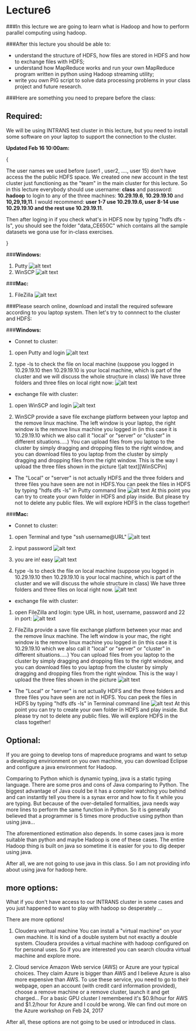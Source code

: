 # Lecture6

###In this lecture we are going to learn what is Hadoop and how to perform parallel computing using hadoop.

###After this lecture you should be able to:

* understand the structure of HDFS, how files are stored in HDFS and how to exchange files with HDFS;
* understand how MapReduce works and run your own MapReduce program written in python using Hadoop streaming utility;
* write you own PIG script to solve data processing problems in your class project and future research.

###Here are something you need to prepare before the class:

[//]: # (Image References)

[HDFSin]: ./figures_support/HDFSin.png "HDFSin"
[Putty]: ./figures_support/Putty.png "Putty"
[Puttyin]: ./figures_support/Puttyin.png "Puttyin"
[Puttylogin]: ./figures_support/Puttylogin.png "Puttylogin"
[WinSCP]: ./figures_support/WinSCP.png "WinSCP"
[WinSCPlogin]: ./figures_support/WinSCPlogin.png "WinSCPlogin"
[FileZilla]: ./figures_support/FileZilla.png "FileZilla"
[FileZillain]: ./figures_support/FileZillain.png "FileZillain"
[FileZillalogin]: ./figures_support/FileZillalogin.png "FileZillalogin"
[mac1]: ./figures_support/mac1.png "mac1"
[mac2]: ./figures_support/mac2.png "mac2"
[mac3]: ./figures_support/mac3.png "mac3"
[mac4]: ./figures_support/mac4.png "mac4"
[mac5]: ./figures_support/mac5.png "mac5"

## Required: 

We will be using INTRANS test cluster in this lecture, but you need to install some software on your laptop to support the connection to the cluster.

**Updated Feb 16 10:00am:**

{

The user names we used before (user1 , user2, ...., user 15) don't have access the the public HDFS space. We created one new account in the test cluster just functioning as the "team" in the main cluster for this lecture. So in this lecture everybody should use username: **class** and password: **hadoop** to login to any of the three machines: **10.29.19.6**, **10.29.19.10** and **10,29,19,11**.
I would recommend: **user 1-7 use 10.29.19.6, user 8-14 use 10.29.19.10 and the rest use 10.29.19.11**.

Then after loging in if you check what's in HDFS now by typing "hdfs dfs -ls", you should see the folder "data_CE650C" which contains all the sample datasets we gona use for in-class exercises.

}

###**Windows:**

1. Putty 
![alt text][Putty]
2. WinSCP
![alt text][WinSCP]

###**Mac:**

1. FileZilla
![alt text][FileZilla]

###Please search online, download and install the required sofeware according to you laptop system. Then let's try to connnect to the cluster and HDFS:

###**Windows:**

* Connet to cluster:

1. open Putty and login
    ![alt text][Puttylogin]
    
2. type -ls to check the file on local machine (suppose you logged in 10.29.19.10 then 10.29.19.10 is your local machine, which is part of the cluster and we will discuss the whole structure in class) We have three folders and three files on local right now:
    ![alt text][Puttyin]

* exchange file with cluster:

1. open WinSCP and login
    ![alt text][WinSCPlogin]
    
2. WinSCP provide a save file exchange platform between your laptop and the remove linux machine. The left window is your laptop, the right window is the remove linux machine you logged in (in this case it is 10.29.19.10 which we also call it "local" or "server" or "cluster" in different situations.....) You can upload files from you laptop to the cluster by simply dragging and dropping files to the right window, and you can download files to you laptop from the cluster by simply dragging and dropping files from the right window.
    This is the way I upload the three files shown in the picture
    ![alt text][WinSCPin]

* The "Local" or "server" is not actually HDFS and the three folders and three files you have seen are not in HDFS.You can peek the files in HDFS by typing "hdfs dfs -ls" in Putty command line
    ![alt text][HDFSin]
    At this point you can try to create your own folder in HDFS and play inside. But please try not to delete any public files.
    We will explore HDFS in the class together!


###**Mac:**

* Connet to cluster:

1. open Terminal and type "ssh username@URL"
    ![alt text][mac1]

2. input password
    ![alt text][mac2]
    
3. you are in! easy
    ![alt text][mac3]
    
4. type -ls to check the file on local machine (suppose you logged in 10.29.19.10 then 10.29.19.10 is your local machine, which is part of the cluster and we will discuss the whole structure in class) We have three folders and three files on local right now.
    ![alt text][mac4]

* exchange file with cluster:

1. open FileZilla and login: type URL in host, username, password and 22 in port:
    ![alt text][FileZillalogin]
    
2. FileZilla provide a save file exchange platform between your mac and the remove linux machine. The left window is your mac, the right window is the remove linux machine you logged in (in this case it is 10.29.19.10 which we also call it "local" or "server" or "cluster" in different situations.....) You can upload files from you laptop to the cluster by simply dragging and dropping files to the right window, and you can download files to you laptop from the cluster by simply dragging and dropping files from the right window. This is the way I upload the three files shown in the picture
    ![alt text][FileZillain]

* The "Local" or "server" is not actually HDFS and the three folders and three files you have seen are not in HDFS. You can peek the files in HDFS by typing "hdfs dfs -ls" in Terminal command line
    ![alt text][mac5]
     At this point you can try to create your own folder in HDFS and play inside. But please try not to delete any public files.
    We will explore HDFS in the class together!


## Optional: 

If you are going to develop tons of mapreduce programs and want to setup a developing envirionment on you own machine, you can download Eclipse and configure a java environment for Hadoop.

Comparing to Python which is dynamic typing, java is a static typing language. There are some pros and cons of Java comparing to Python. The biggest advantage of Java could be it has a compiler watching you behind and can instantly tell you there is a synax error and how to fix it while you are typing. But because of the over-detailed formalities, java needs way more lines to perform the same function in Python. So it is generally believed that a programmer is 5 times more productive using python than using java...

The aforementioned estimation also depends. In some cases java is more suitable than python and maybe Hadoop is one of these cases. The entire Hadoop thing is built on java so sometime it is easier for you to dig deeper using java.

After all, we are not going to use java in this class. So I am not providing info about using java for hadoop here.


## more options:

What if you don't have access to our INTRANS cluster in some cases and you just happened to want to play with hadoop so desperately ...

There are more options!

1. Cloudera veritual machine
    You can install a "virtual machine" on your own machine. It is kind of a double system but not exactly a double system. Cloudera provides a virtual machine with hadoop configured on for personal uses. So if you are interested you can search cloudra virtual machine and explore more.

2. Cloud service
    Amazon Web service (AWS) or Azure are your typical choices. They claim Azure is bigger than AWS and I believe Azure is also more expensive than AWS. To use these service, you need to go to their webpage, open an account (with credit card information provided), choose a remove machine or a remove cluster, launch it and get charged... For a basic GPU cluster I remembered it's $0.9/hour for AWS and $1.2/hour for Azure and I could be wrong. We can find out more on the Azure workshop on Feb 24, 2017
    
After all, these options are not going to be used or introduced in class.




